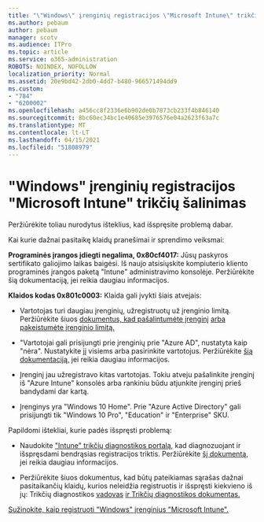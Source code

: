 ```yaml
---
title: "\"Windows\" įrenginių registracijos \"Microsoft Intune\" trikčių šalinimas"
ms.author: pebaum
author: pebaum
manager: scotv
ms.audience: ITPro
ms.topic: article
ms.service: o365-administration
ROBOTS: NOINDEX, NOFOLLOW
localization_priority: Normal
ms.assetid: 20e9bd42-2db0-4dd7-b480-966571494dd9
ms.custom:
- "784"
- "6200002"
ms.openlocfilehash: a456cc8f2336e6b902de0b7873cb233f4b846140
ms.sourcegitcommit: 8bc60ec34bc1e40685e3976576e04a2623f63a7c
ms.translationtype: MT
ms.contentlocale: lt-LT
ms.lasthandoff: 04/15/2021
ms.locfileid: "51808979"
---
```

# <a name="troubleshoot-issues-with-enrolling-windows-devices-in-microsoft-intune"></a>"Windows" įrenginių registracijos "Microsoft Intune" trikčių šalinimas

Peržiūrėkite toliau nurodytus išteklius, kad išspręsite problemą dabar.
  
Kai kurie dažnai pasitaikę klaidų pranešimai ir sprendimo veiksmai:
  
 **Programinės įrangos įdiegti negalima, 0x80cf4017:** Jūsų paskyros sertifikato galiojimo laikas baigėsi. Iš naujo atsisiųskite kompiuterio kliento programinės įrangos paketą "Intune" administravimo konsolėje. Peržiūrėkite šią dokumentaciją, jei reikia daugiau informacijos.
  
 **Klaidos kodas 0x801c0003:** Klaida gali įvykti šiais atvejais:
  
-  Vartotojas turi daugiau įrenginių, užregistruotų už įrenginio limitą. Peržiūrėkite šiuos [dokumentus, kad pašalintumėte įrenginį](https://docs.microsoft.com/intune/devices-wipe) [arba pakeistumėte įrenginio limitą.](https://docs.microsoft.com/intune/enrollment-restrictions-set#set-device-limit-restrictions)

-  "Vartotojai gali prisijungti prie įrenginių prie "Azure AD", nustatyta kaip "nėra". Nustatykite jį visiems arba pasirinkite vartotojus. Peržiūrėkite [šią dokumentaciją,](https://docs.microsoft.com/azure/active-directory/device-management-azure-portal#configure-device-settings) jei reikia daugiau informacijos.

-  Įrenginį jau užregistravo kitas vartotojas. Tokiu atveju pašalinkite įrenginį iš "Azure Intune" konsolės arba rankiniu būdu atjunkite įrenginį prieš bandydami dar kartą.

-  Įrenginys yra "Windows 10 Home". Prie "Azure Active Directory" gali prisijungti tik "Windows 10 Pro", "Education" ir "Enterprise" SKU.

Papildomi ištekliai, kurie padės išspręsti problemą:
  
-  Naudokite ["Intune" trikčių diagnostikos portalą,](https://devicemanagement.microsoft.com/#blade/Microsoft_Intune_DeviceSettings/TroubleshootBlade) kad diagnozuojant ir išspręsdami bendrąsias registracijos triktis. Peržiūrėkite [šį dokumentą,](https://docs.microsoft.com/intune/help-desk-operators) jei reikia daugiau informacijos.

-  Peržiūrėkite šiuos dokumentus, kad būtų pateikiamas sąrašas dažnai pasitaikančių klaidų, kurios neleidžia registruotis ir išspręsti kiekvieno iš jų: Trikčių diagnostikos [vadovas](https://support.microsoft.com/help/4089533/troubleshooting-windows-device-enrollment-problems-in-microsoft-intune) [ir Trikčių diagnostikos dokumentas.](https://docs.microsoft.com/troubleshoot/mem/intune/troubleshoot-device-enrollment-in-intune)

[Sužinokite, kaip registruoti "Windows" įrenginius "Microsoft Intune".](https://docs.microsoft.com/intune/windows-enroll)
